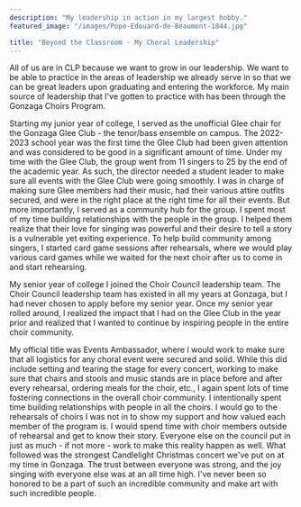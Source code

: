 ```yaml
---
description: "My leadership in action in my largest hobby."
featured_image: "/images/Pope-Edouard-de-Beaumont-1844.jpg"

title: "Beyond the Classroom - My Choral Leadership"
---
```


All of us are in CLP because we want to grow in our leadership. We want to be able to practice in the areas of leadership we already serve in so that we can be great leaders upon graduating and entering the workforce. My main source of leadership that I've gotten to practice with has been through the Gonzaga Choirs Program. 

Starting my junior year of college, I served as the unofficial Glee chair for the Gonzaga Glee Club - the tenor/bass ensemble on campus. The 2022-2023 school year was the first time the Glee Club had been given attention and was considered to be good in a significant amount of time. Under my time with the Glee Club, the group went from 11 singers to 25 by the end of the academic year. As such, the director needed a student leader to make sure all events with the Glee Club were going smoothly. I was in charge of making sure Glee members had their music, had their various attire outfits secured, and were in the right place at the right time for all their events. But more importantly, I served as a community hub for the group. I spent most of my time building relationships with the people in the group. I helped them realize that their love for singing was powerful and their desire to tell a story is a vulnerable yet exiting experience. To help build community among singers, I started card game sessions after rehearsals, where we would play various card games while we waited for the next choir after us to come in and start rehearsing. 

My senior year of college I joined the Choir Council leadership team. The Choir Council leadership team has existed in all my years at Gonzaga, but I had never chosen to apply before my senior year. Once my senior year rolled around, I realized the impact that I had on the Glee Club in the year prior and realized that I wanted to continue by inspiring people in the entire choir community.

My official title was Events Ambassador, where I would work to make sure that all logistics for any choral event were secured and solid. While this did include setting and tearing the stage for every concert, working to make sure that chairs and stools and music stands are in place before and after every rehearsal, ordering meals for the choir, etc., I again spent lots of time fostering connections in the overall choir community. I intentionally spent time building relationships with people in all the choirs. I would go to the rehearsals of choirs I was not in to show my support and how valued each member of the program is. I would spend time with choir members outside of rehearsal and get to know their story. Everyone else on the council put in just as much - if not more - work to make this reality happen as well. What followed was the strongest Candlelight Christmas concert we've put on at my time in Gonzaga. The trust between everyone was strong, and the joy singing with everyone else was at an all time high. I've never been so honored to be a part of such an incredible community and make art with such incredible people.